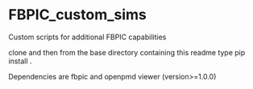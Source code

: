 # FBPIC_custom_sims
 Custom scripts for additional FBPIC capabilities

clone and then from the base directory containing this readme type
pip install .

Dependencies are fbpic and openpmd viewer (version>=1.0.0)